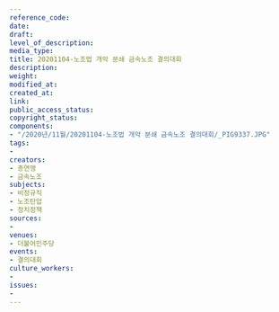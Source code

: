 ```yaml
---
reference_code: 
date: 
draft: 
level_of_description: 
media_type: 
title: 20201104-노조법 개악 분쇄 금속노조 결의대회
description: 
weight: 
modified_at: 
created_at: 
link: 
public_access_status: 
copyright_status: 
components:
- "/2020년/11월/20201104-노조법 개악 분쇄 금속노조 결의대회/_PIG9337.JPG"
tags:
- 
creators:
- 총연맹
- 금속노조
subjects:
- 비정규직
- 노조탄압
- 정치정책
sources:
- 
venues:
- 더불어민주당
events:
- 결의대회
culture_workers:
- 
issues:
- 
---
```

